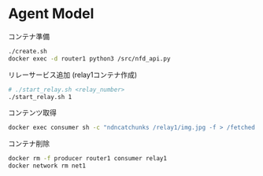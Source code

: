 # Agent Model
コンテナ準備
```bash
./create.sh
docker exec -d router1 python3 /src/nfd_api.py
```

リレーサービス追加 (relay1コンテナ作成)
```bash
# ./start_relay.sh <relay_number>
./start_relay.sh 1
```

コンテンツ取得
```bash
docker exec consumer sh -c "ndncatchunks /relay1/img.jpg -f > /fetched.jpg"
```

コンテナ削除
```bash
docker rm -f producer router1 consumer relay1
docker network rm net1
```
